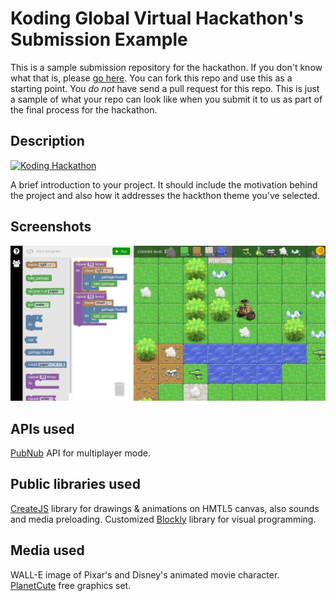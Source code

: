 # Koding Global Virtual Hackathon's Submission Example

This is a sample submission repository for the hackathon. If you don't know what that is, please [go here](https://koding.com/Hackathon). You can fork this repo and use this as a starting point. You *do not* have
send a pull request for this repo. This is just a sample of what your repo can look like when you submit it
to us as part of the final process for the hackathon.

## Description

[![Koding Hackathon](/images/badge.png?raw=true "Koding Hackathon")](https://koding.com/Hackathon)

A brief introduction to your project. It should include the motivation behind the project and also how it addresses the hackthon theme you've selected.

## Screenshots

![CODDEE main screen](/images/screen1.png?raw=true "CODDEE main screen")

## APIs used

[PubNub](http://www.pubnub.com/) API for multiplayer mode.

## Public libraries used

[CreateJS](http://www.createjs.com/#!/CreateJS) library for drawings & animations on HMTL5 canvas, also sounds and media preloading.
Customized [Blockly](https://developers.google.com/blockly/) library for visual programming.

## Media used

WALL-E image of Pixar's and Disney's animated movie character.
[PlanetCute](http://www.lostgarden.com/2007/05/dancs-miraculously-flexible-game.html) free graphics set.
